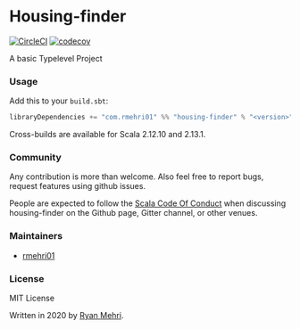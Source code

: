 # Housing-finder

[![CircleCI](https://circleci.com/gh/rmehri01/housing-finder/tree/master.svg?style=svg)](https://circleci.com/gh/rmehri01/housing-finder/tree/master)
[![codecov](https://codecov.io/gh/rmehri01/housing-finder/branch/master/graphs/badge.svg)](https://codecov.io/gh/rmehri01/Housing-Finder-API)

A basic Typelevel Project

### Usage

Add this to your `build.sbt`:

```scala
libraryDependencies += "com.rmehri01" %% "housing-finder" % "<version>"
```

Cross-builds are available for Scala 2.12.10 and 2.13.1.

### Community

Any contribution is more than welcome. Also feel free to report bugs, request features using github issues.

People are expected to follow the [Scala Code Of Conduct](https://www.scala-lang.org/conduct/) when discussing housing-finder on the Github page, Gitter channel, or other venues.

### Maintainers

* [rmehri01](https://github.com/rmehri01)

### License

MIT License

Written in 2020 by [Ryan Mehri](https://github.com/rmehri01).